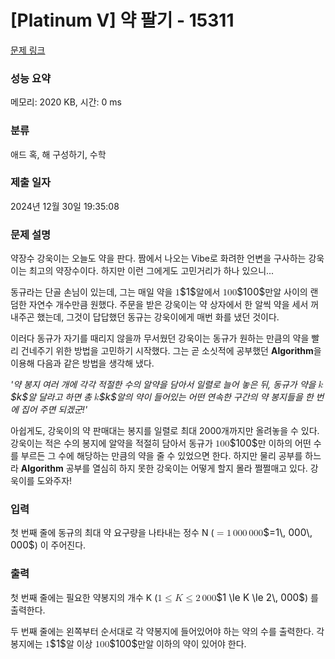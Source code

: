 # [Platinum V] 약 팔기 - 15311 

[문제 링크](https://www.acmicpc.net/problem/15311) 

### 성능 요약

메모리: 2020 KB, 시간: 0 ms

### 분류

애드 혹, 해 구성하기, 수학

### 제출 일자

2024년 12월 30일 19:35:08

### 문제 설명

<p>약장수 강욱이는 오늘도 약을 판다. 짬에서 나오는 Vibe로 화려한 언변을 구사하는 강욱이는 최고의 약장수이다. 하지만 이런 그에게도 고민거리가 하나 있으니...</p>

<p>동규라는 단골 손님이 있는데, 그는 매일 약을 <mjx-container class="MathJax" jax="CHTML" style="font-size: 109%; position: relative;"><mjx-math class="MJX-TEX" aria-hidden="true"><mjx-mn class="mjx-n"><mjx-c class="mjx-c31"></mjx-c></mjx-mn></mjx-math><mjx-assistive-mml unselectable="on" display="inline"><math xmlns="http://www.w3.org/1998/Math/MathML"><mn>1</mn></math></mjx-assistive-mml><span aria-hidden="true" class="no-mathjax mjx-copytext">$1$</span></mjx-container>알에서 <mjx-container class="MathJax" jax="CHTML" style="font-size: 109%; position: relative;"><mjx-math class="MJX-TEX" aria-hidden="true"><mjx-mn class="mjx-n"><mjx-c class="mjx-c31"></mjx-c><mjx-c class="mjx-c30"></mjx-c><mjx-c class="mjx-c30"></mjx-c></mjx-mn></mjx-math><mjx-assistive-mml unselectable="on" display="inline"><math xmlns="http://www.w3.org/1998/Math/MathML"><mn>100</mn></math></mjx-assistive-mml><span aria-hidden="true" class="no-mathjax mjx-copytext">$100$</span></mjx-container>만알 사이의 랜덤한 자연수 개수만큼 원했다. 주문을 받은 강욱이는 약 상자에서 한 알씩 약을 세서 꺼내주곤 했는데, 그것이 답답했던 동규는 강욱이에게 매번 화를 냈던 것이다.</p>

<p>이러다 동규가 자기를 때리지 않을까 무서웠던 강욱이는 동규가 원하는 만큼의 약을 빨리 건네주기 위한 방법을 고민하기 시작했다. 그는 곧 소싯적에 공부했던 <strong>Algorithm</strong>을 이용해 다음과 같은 방법을 생각해 냈다.</p>

<p><em>'약 봉지 여러 개에 각각 적절한 수의 알약을 담아서 일렬로 늘어 놓은 뒤, 동규가 약을 <mjx-container class="MathJax" jax="CHTML" style="font-size: 109%; position: relative;"><mjx-math class="MJX-TEX" aria-hidden="true"><mjx-mi class="mjx-i"><mjx-c class="mjx-c1D458 TEX-I"></mjx-c></mjx-mi></mjx-math><mjx-assistive-mml unselectable="on" display="inline"><math xmlns="http://www.w3.org/1998/Math/MathML"><mi>k</mi></math></mjx-assistive-mml><span aria-hidden="true" class="no-mathjax mjx-copytext">$k$</span></mjx-container>알 달라고 하면 총 <mjx-container class="MathJax" jax="CHTML" style="font-size: 109%; position: relative;"><mjx-math class="MJX-TEX" aria-hidden="true"><mjx-mi class="mjx-i"><mjx-c class="mjx-c1D458 TEX-I"></mjx-c></mjx-mi></mjx-math><mjx-assistive-mml unselectable="on" display="inline"><math xmlns="http://www.w3.org/1998/Math/MathML"><mi>k</mi></math></mjx-assistive-mml><span aria-hidden="true" class="no-mathjax mjx-copytext">$k$</span></mjx-container>알의 약이 들어있는 어떤 연속한 구간의 약 봉지들을 한 번에 집어 주면 되겠군!'</em></p>

<p>아쉽게도, 강욱이의 약 판매대는 봉지를 일렬로 최대 2000개까지만 올려놓을 수 있다. 강욱이는 적은 수의 봉지에 알약을 적절히 담아서 동규가 <mjx-container class="MathJax" jax="CHTML" style="font-size: 109%; position: relative;"><mjx-math class="MJX-TEX" aria-hidden="true"><mjx-mn class="mjx-n"><mjx-c class="mjx-c31"></mjx-c><mjx-c class="mjx-c30"></mjx-c><mjx-c class="mjx-c30"></mjx-c></mjx-mn></mjx-math><mjx-assistive-mml unselectable="on" display="inline"><math xmlns="http://www.w3.org/1998/Math/MathML"><mn>100</mn></math></mjx-assistive-mml><span aria-hidden="true" class="no-mathjax mjx-copytext">$100$</span></mjx-container>만 이하의 어떤 수를 부르든 그 수에 해당하는 만큼의 약을 줄 수 있었으면 한다. 하지만 물리 공부를 하느라 <strong>Algorithm</strong> 공부를 열심히 하지 못한 강욱이는 어떻게 할지 몰라 쩔쩔매고 있다. 강욱이를 도와주자!</p>

### 입력 

 <p>첫 번째 줄에 동규의 최대 약 요구량을 나타내는 정수 N (<mjx-container class="MathJax" jax="CHTML" style="font-size: 109%; position: relative;"><mjx-math class="MJX-TEX" aria-hidden="true"><mjx-mo class="mjx-n"><mjx-c class="mjx-c3D"></mjx-c></mjx-mo><mjx-mn class="mjx-n" space="4"><mjx-c class="mjx-c31"></mjx-c></mjx-mn><mjx-mstyle><mjx-mspace style="width: 0.167em;"></mjx-mspace></mjx-mstyle><mjx-mn class="mjx-n"><mjx-c class="mjx-c30"></mjx-c><mjx-c class="mjx-c30"></mjx-c><mjx-c class="mjx-c30"></mjx-c></mjx-mn><mjx-mstyle><mjx-mspace style="width: 0.167em;"></mjx-mspace></mjx-mstyle><mjx-mn class="mjx-n"><mjx-c class="mjx-c30"></mjx-c><mjx-c class="mjx-c30"></mjx-c><mjx-c class="mjx-c30"></mjx-c></mjx-mn></mjx-math><mjx-assistive-mml unselectable="on" display="inline"><math xmlns="http://www.w3.org/1998/Math/MathML"><mo>=</mo><mn>1</mn><mstyle scriptlevel="0"><mspace width="0.167em"></mspace></mstyle><mn>000</mn><mstyle scriptlevel="0"><mspace width="0.167em"></mspace></mstyle><mn>000</mn></math></mjx-assistive-mml><span aria-hidden="true" class="no-mathjax mjx-copytext">$=1\, 000\, 000$</span></mjx-container>) 이 주어진다.</p>

### 출력 

 <p>첫 번째 줄에는 필요한 약봉지의 개수 K (<mjx-container class="MathJax" jax="CHTML" style="font-size: 109%; position: relative;"><mjx-math class="MJX-TEX" aria-hidden="true"><mjx-mn class="mjx-n"><mjx-c class="mjx-c31"></mjx-c></mjx-mn><mjx-mo class="mjx-n" space="4"><mjx-c class="mjx-c2264"></mjx-c></mjx-mo><mjx-mi class="mjx-i" space="4"><mjx-c class="mjx-c1D43E TEX-I"></mjx-c></mjx-mi><mjx-mo class="mjx-n" space="4"><mjx-c class="mjx-c2264"></mjx-c></mjx-mo><mjx-mn class="mjx-n" space="4"><mjx-c class="mjx-c32"></mjx-c></mjx-mn><mjx-mstyle><mjx-mspace style="width: 0.167em;"></mjx-mspace></mjx-mstyle><mjx-mn class="mjx-n"><mjx-c class="mjx-c30"></mjx-c><mjx-c class="mjx-c30"></mjx-c><mjx-c class="mjx-c30"></mjx-c></mjx-mn></mjx-math><mjx-assistive-mml unselectable="on" display="inline"><math xmlns="http://www.w3.org/1998/Math/MathML"><mn>1</mn><mo>≤</mo><mi>K</mi><mo>≤</mo><mn>2</mn><mstyle scriptlevel="0"><mspace width="0.167em"></mspace></mstyle><mn>000</mn></math></mjx-assistive-mml><span aria-hidden="true" class="no-mathjax mjx-copytext">$1 \le K \le 2\, 000$</span></mjx-container>) 를 출력한다.</p>

<p>두 번째 줄에는 왼쪽부터 순서대로 각 약봉지에 들어있어야 하는 약의 수를 출력한다. 각 봉지에는 <mjx-container class="MathJax" jax="CHTML" style="font-size: 109%; position: relative;"><mjx-math class="MJX-TEX" aria-hidden="true"><mjx-mn class="mjx-n"><mjx-c class="mjx-c31"></mjx-c></mjx-mn></mjx-math><mjx-assistive-mml unselectable="on" display="inline"><math xmlns="http://www.w3.org/1998/Math/MathML"><mn>1</mn></math></mjx-assistive-mml><span aria-hidden="true" class="no-mathjax mjx-copytext">$1$</span></mjx-container>알 이상 <mjx-container class="MathJax" jax="CHTML" style="font-size: 109%; position: relative;"><mjx-math class="MJX-TEX" aria-hidden="true"><mjx-mn class="mjx-n"><mjx-c class="mjx-c31"></mjx-c><mjx-c class="mjx-c30"></mjx-c><mjx-c class="mjx-c30"></mjx-c></mjx-mn></mjx-math><mjx-assistive-mml unselectable="on" display="inline"><math xmlns="http://www.w3.org/1998/Math/MathML"><mn>100</mn></math></mjx-assistive-mml><span aria-hidden="true" class="no-mathjax mjx-copytext">$100$</span></mjx-container>만알 이하의 약이 있어야 한다.</p>

